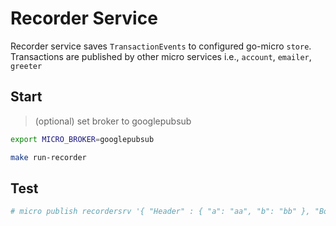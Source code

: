 # Recorder Service

Recorder service saves `TransactionEvents` to configured go-micro `store`.
Transactions are published by other micro services i.e., `account`, `emailer`, `greeter`

## Start

> (optional) set broker to googlepubsub

```bash
export MICRO_BROKER=googlepubsub
```

```bash
make run-recorder
```

## Test

```bash
# micro publish recordersrv '{ "Header" : { "a": "aa", "b": "bb" }, "Body" : {"c": "cc"} }'
```
